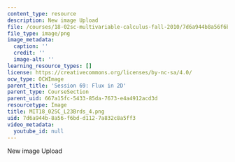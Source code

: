 ```yaml
---
content_type: resource
description: New image Upload
file: /courses/18-02sc-multivariable-calculus-fall-2010/7d6a944b8a56f6bdd1127a832c8a5ff3_MIT18_02SC_L23Brds_4.png
file_type: image/png
image_metadata:
  caption: ''
  credit: ''
  image-alt: ''
learning_resource_types: []
license: https://creativecommons.org/licenses/by-nc-sa/4.0/
ocw_type: OCWImage
parent_title: 'Session 69: Flux in 2D'
parent_type: CourseSection
parent_uid: 667a15fc-5433-85da-7673-e4a4912acd3d
resourcetype: Image
title: MIT18_02SC_L23Brds_4.png
uid: 7d6a944b-8a56-f6bd-d112-7a832c8a5ff3
video_metadata:
  youtube_id: null
---
```

New image Upload